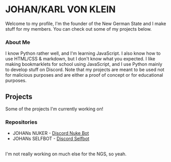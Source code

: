 # JOHAN/KARL VON KLEIN
Welcome to my profile, I'm the founder of the New German State and I make stuff for my members. You can check out some of my projects below.
### About Me
I know Python rather well, and I'm learning JavaScript. I also know how to use HTML/CSS & markdown, but I don't know what you expected. I like making bookmarklets for school using JavaScript, and I use Python mainly to develop stuff on Discord. Note that my projects are meant to be used not for malicious purposes and are either a proof of concept or for educational purposes.
## Projects
Some of the projects I'm currently working on!
### Repositories
- JOHANs NUKER - [Discord Nuke Bot](<https://github.com/ngs-official/JOHANs-NUKER>)
- JOHANs SELFBOT - [Discord Selfbot](<https://github.com/ngs-official/JOHANs-SELFBOT>)
<br/>
I'm not really working on much else for the NGS, so yeah.
